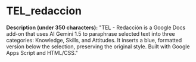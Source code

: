 # TEL_redaccion
**Description (under 350 characters):**  "TEL - Redacción is a Google Docs add-on that uses AI Gemini 1.5 to paraphrase selected text into three categories: Knowledge, Skills, and Attitudes. It inserts a blue, formatted version below the selection, preserving the original style. Built with Google Apps Script and HTML/CSS."
